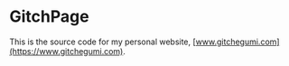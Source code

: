 # GitchPage

This is the source code for my personal website, [www.gitchegumi.com](https://www.gitchegumi.com).